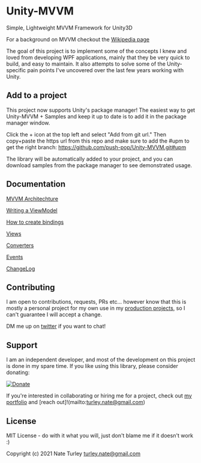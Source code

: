 # Unity-MVVM
Simple, Lightweight MVVM Framework for Unity3D

For a background on MVVM checkout the [Wikipedia page](https://en.wikipedia.org/wiki/Model%E2%80%93view%E2%80%93viewmodel)

The goal of this project is to implement some of the concepts I knew and loved from developing WPF applications, mainly that they be very quick to build, and easy to maintain. It also attempts to solve some of the Unity-specific pain points I've uncovered over the last few years working with Unity.

## Add to a project
This project now supports Unity's package manager! The easiest way to get Unity-MVVM + Samples and keep it up to date is to add it in the package manager window.

 Click the + icon at the top left and select "Add from git url." Then copy+paste the https url from this repo and make sure to add the #upm to get the right branch: https://github.com/push-pop/Unity-MVVM.git#upm

The library will be automatically added to your project, and you can download samples from the package manager to see demonstrated usage.


## Documentation
[MVVM Architechture](Docs/Architechture.md)

[Writing a ViewModel](Docs/ViewModels.md)

[How to create bindings](Docs/Bindings.md)

[Views](Docs/Views.md)

[Converters](Docs/Converters.md)

[Events](Docs/Events.md)

[ChangeLog](ChangeLog.md)

## Contributing

I am open to contributions, requests, PRs etc... however know that this is mostly a personal project for my own use in my [production projects](https://nateturley.com/), so I can't guarantee I will accept a change.

DM me up on [twitter](https://twitter.com/turleyn) if you want to chat!

## Support

I am an independent developer, and most of the development on this project is done in my spare time. If you like using this library, please consider donating:

[![Donate](https://img.shields.io/badge/Donate-PayPal-green.svg)](http://paypal.me/NTurley)

If you're interested in collaborating or hiring me for a project, check out [my portfolio](https://nateturley.com/) and [reach out]!(mailto:turley.nate@gmail.com)

## License
MIT License - do with it what you will, just don't blame me if it doesn't work :)

Copyright (c) 2021 Nate Turley
turley.nate@gmail.com
